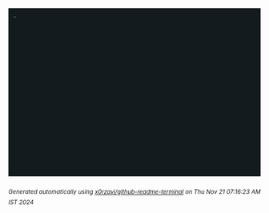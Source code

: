 <div align="justify">
<picture>
    <source media="(prefers-color-scheme: dark)" srcset="./output.gif">
    <source media="(prefers-color-scheme: light)" srcset="./output.gif">
    <img alt="GIFOS" src="output.gif">
</picture>

<sub><i>Generated automatically using [x0rzavi/github-readme-terminal](https://github.com/x0rzavi/github-readme-terminal) on Thu Nov 21 07:16:23 AM IST 2024</i></sub>

<!-- <details>
<summary>More details</summary>

</details> -->
</div>

<!-- Image deletion URL: NONE -->